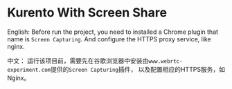 # Kurento With Screen Share

English: Before run the project, you need to installed a Chrome plugin that name is ` Screen Capturing `.
And configure the HTTPS proxy service, like nginx.

中文： 运行该项目前，需要先在谷歌浏览器中安装由`www.webrtc-experiment.com`提供的`Screen Capturing`插件，
以及配置相应的HTTPS服务，如Nginx。